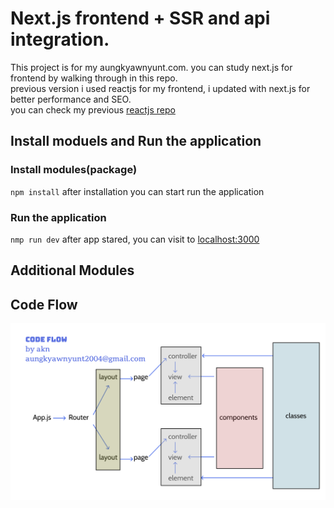 # Next.js frontend + SSR and api integration.

This project is for my aungkyawnyunt.com. you can study next.js for frontend by walking through in this repo.  
previous version i used reactjs for my frontend, i updated with next.js for better performance and SEO.  
you can check my previous [reactjs repo](https://github.com/helloakn/reactjs-frontend)

## Install moduels and Run the application

### Install modules(package)
`npm install`
after installation you can start run the application
### Run the application
`nmp run dev`
after app stared, you can visit to [localhost:3000](http://localhost:3000)

## Additional Modules

## Code Flow
![alt text](https://github.com/helloakn/reactjs-frontend/blob/master/images/codelayout.png?raw=true)